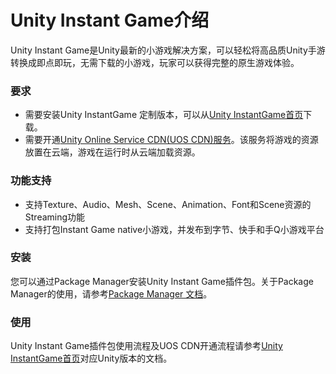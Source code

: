 # Unity Instant Game介绍

Unity Instant Game是Unity最新的小游戏解决方案，可以轻松将高品质Unity手游转换成即点即玩，无需下载的小游戏，玩家可以获得完整的原生游戏体验。

### 要求

- 需要安装Unity InstantGame 定制版本，可以从[Unity InstantGame首页](https://unity.cn/instantgame)下载。
- 需要开通[Unity Online Service CDN(UOS CDN)服务](https://uos.unity.cn/)。该服务将游戏的资源放置在云端，游戏在运行时从云端加载资源。

### 功能支持

- 支持Texture、Audio、Mesh、Scene、Animation、Font和Scene资源的Streaming功能
- 支持打包Instant Game native小游戏，并发布到字节、快手和手Q小游戏平台

### 安装
您可以通过Package Manager安装Unity Instant Game插件包。关于Package Manager的使用，请参考[Package Manager 文档](https://docs.unity.cn/cn/2019.4/Manual/upm-ui.html)。

### 使用
Unity Instant Game插件包使用流程及UOS CDN开通流程请参考[Unity InstantGame首页](https://unity.cn/instantgame)对应Unity版本的文档。
